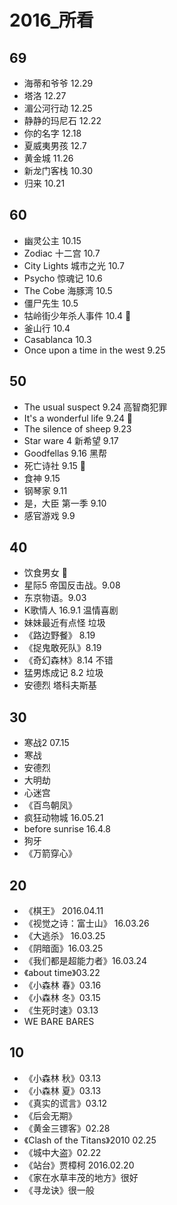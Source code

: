 # 2016_所看

## 69
- 海蒂和爷爷 12.29
- 塔洛 12.27
- 湄公河行动 12.25
- 静静的玛尼石 12.22
- 你的名字 12.18
- 夏威夷男孩 12.7
- 黄金城 11.26
- 新龙门客栈 10.30
- 归来 10.21

## 60
- 幽灵公主 10.15
- Zodiac 十二宫 10.7
- City Lights 城市之光 10.7
- Psycho 惊魂记 10.6
- The Cobe 海豚湾 10.5
- 僵尸先生 10.5
- 牯岭街少年杀人事件 10.4 💯
- 釜山行 10.4
- Casablanca 10.3
- Once upon a time in the west 9.25

## 50
- The usual suspect 9.24 高智商犯罪
- It's a wonderful life 9.24 💯
- The silence of sheep 9.23
- Star ware 4 新希望 9.17
- Goodfellas 9.16 黑帮
- 死亡诗社 9.15  💯
- 食神 9.15
- 钢琴家 9.11
- 是，大臣 第一季 9.10
- 感官游戏 9.9

## 40
- 饮食男女  💯
- 星际5 帝国反击战。9.08
- 东京物语。9.03
- K歌情人 16.9.1 温情喜剧
- 妹妹最近有点怪  垃圾
- 《路边野餐》 8.19
- 《捉鬼敢死队》8.19
- 《奇幻森林》8.14 不错
- 猛男炼成记  8.2 垃圾
- 安德烈 塔科夫斯基

## 30
- 寒战2 07.15
- 寒战
- 安德烈
- 大明劫
- 心迷宫
- 《百鸟朝凤》
- 疯狂动物城 16.05.21
- before sunrise 16.4.8
- 狗牙
- 《万箭穿心》

## 20
- 《棋王》 2016.04.11
- 《视觉之诗：富士山》 16.03.26
- 《大逃杀》 16.03.25
- 《阴暗面》16.03.25
- 《我们都是超能力者》16.03.24
- 《about time》03.22
- 《小森林 春》03.16
- 《小森林 冬》03.15
- 《生死时速》03.13
- WE BARE BARES

## 10
- 《小森林 秋》03.13
- 《小森林 夏》03.13
- 《真实的谎言》03.12
- 《后会无期》
- 《黄金三镖客》02.28
- 《Clash of the Titans》2010 02.25
- 《城中大盗》02.22
- 《站台》贾樟柯 2016.02.20
- 《家在水草丰茂的地方》很好
- 《寻龙诀》很一般